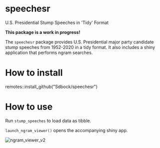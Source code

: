 # speechesr
U.S. Presidential Stump Speeches in 'Tidy' Format

**This package is a work in progress!**

The `speechesr` package provides U.S. Presidential major party candidate stump speeches from 1952-2020 in a tidy format. It also includes a shiny application that performs ngram searches.


# How to install 

remotes::install_github("Sdbock/speechesr")


# How to use

Run `stump_speeches` to load data as tibble. 

`launch_ngram_viewer()` opens the accompanying shiny app. 

![ngram_viewer_v2](https://user-images.githubusercontent.com/35930477/182710209-dfaf04b9-f7cb-4b09-9bce-ff73f3c37fab.gif)


